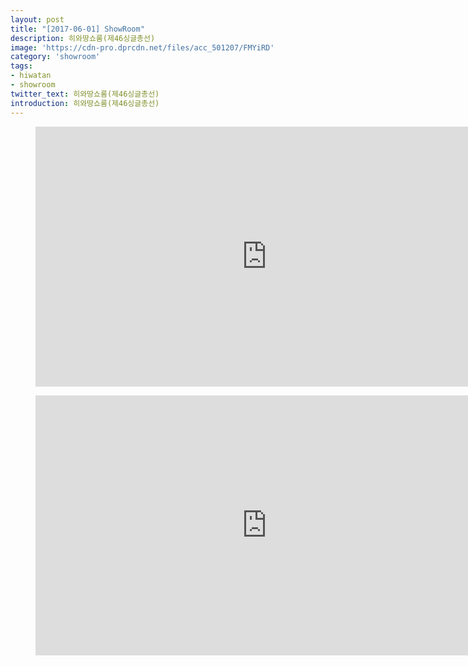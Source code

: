 ```yaml
---
layout: post
title: "[2017-06-01] ShowRoom"
description: 히와땅쇼룸(제46싱글총선)
image: 'https://cdn-pro.dprcdn.net/files/acc_501207/FMYiRD'
category: 'showroom'
tags:
- hiwatan
- showroom
twitter_text: 히와땅쇼룸(제46싱글총선)
introduction: 히와땅쇼룸(제46싱글총선)
---
```

<figure class="video_container">
<iframe width="740" height="416" src="https://serviceapi.nmv.naver.com/flash/convertIframeTag.nhn?vid=897779DDE4DDE8DB7D9C0298BD90FA246E42&outKey=V12270ca39c0edd89320766fb526a2c868b1e36ffabeed95f21ac66fb526a2c868b1e" frameborder="no" scrolling="no" webkitallowfullscreen mozallowfullscreen allowfullscreen></iframe>
</figure>

<figure class="video_container">
<iframe width="740" height="416" src="https://serviceapi.nmv.naver.com/flash/convertIframeTag.nhn?vid=F5DFDB1B2089A6C868879B5051667AA86F18&outKey=V1282eaacee044071a22ef8cf7bfe03df0a4414c1f3fa4837d556f8cf7bfe03df0a44" frameborder="no" scrolling="no" webkitallowfullscreen mozallowfullscreen allowfullscreen></iframe>
</figure>
